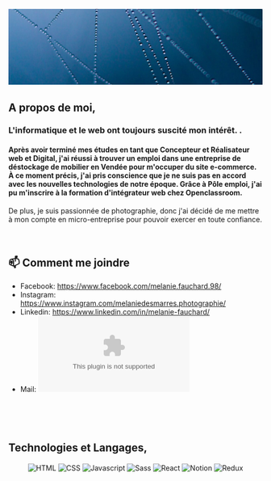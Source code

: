 ![header](images/banniere-github.jpg)

## A propos de moi,
### L'informatique et le web ont toujours suscité mon intérêt. . 
#### Après avoir terminé mes études en tant que Concepteur et Réalisateur web et Digital, j'ai réussi à trouver un emploi dans une entreprise de déstockage de mobilier en Vendée pour m'occuper du site e-commerce. À ce moment précis, j'ai pris conscience que je ne suis pas en accord avec les nouvelles technologies de notre époque. Grâce à Pôle emploi, j'ai pu m'inscrire à la formation d'intégrateur web chez Openclassroom.
De plus, je suis passionnée de photographie, donc j'ai décidé de me mettre à mon compte en micro-entreprise pour pouvoir exercer en toute confiance.
<br>
<br>
<br>

## 📫 Comment me joindre

* Facebook: https://www.facebook.com/melanie.fauchard.98/
* Instagram: https://www.instagram.com/melaniedesmarres.photographie/
* Linkedin: https://www.linkedin.com/in/melanie-fauchard/
* Mail: ![melaniefauchard0@gmail.com](melaniefauchard0@gmail.com)
<br>
<br>
<br>

## Technologies et Langages,

<p align="center">
  <img align="center" width="5%" src="https://cdn.icon-icons.com/icons2/2107/PNG/512/file_type_html_icon_130541.png" alt="HTML"/>
  <img align="center" width="5%" src="https://cdn.icon-icons.com/icons2/2107/PNG/512/file_type_css_icon_130661.png" alt="CSS"/>
  <img align="center" width="5%" src="https://cdn.icon-icons.com/icons2/2415/PNG/512/javascript_original_logo_icon_146455.png" alt="Javascript"/>
  <img align="center" width="5%" src="https://cdn.icon-icons.com/icons2/2621/PNG/512/brand_sass_icon_157333.png" alt="Sass"/>
  <img align="center" width="5%" src="https://cdn.icon-icons.com/icons2/2108/PNG/512/react_icon_130845.png" alt="React"/>
  <img align="center" width="5%" src="https://cdn.icon-icons.com/icons2/2389/PNG/512/notion_logo_icon_145025.png" alt="Notion"/>
  <img align="center" width="5%" src="https://icon-icons.com/icons2/2415/PNG/512/redux_original_logo_icon_146365.png" alt="Redux"/>
</p>







